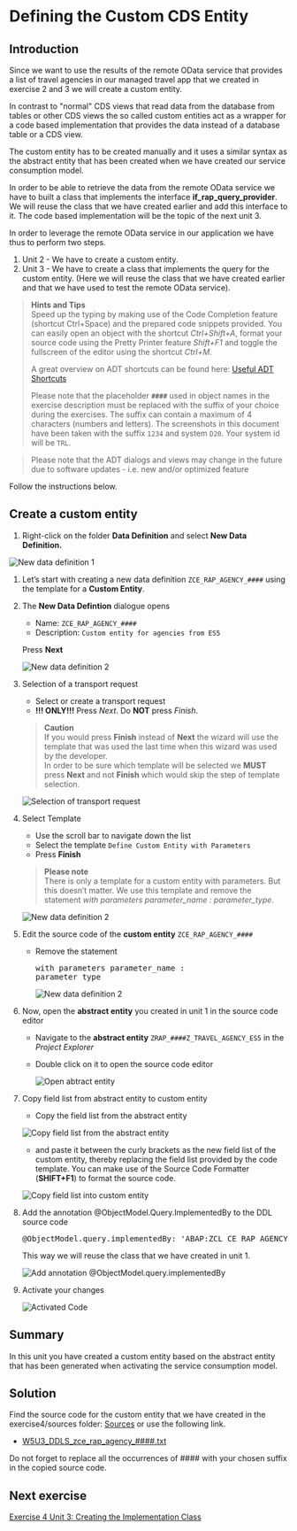 # Defining the Custom CDS Entity

## Introduction  
Since we want to use the results of the remote OData service that provides a list of travel agencies in our managed travel app that we created in exercise 2 and 3 we will create a custom entity. 

In contrast to "normal" CDS views that read data from the database from tables or other CDS views the so called custom entities act as a wrapper for a code based implementation that provides the data instead of a database table or a CDS view.   

The custom entity has to be created manually and it uses a similar syntax as the abstract entity that has been created when we have created our service consumption model.  

In order to be able to retrieve the data from the remote OData service we have to built a class that implements the interface **if_rap_query_provider**. We will reuse the class that we have created earlier and add this interface to it. The code based implementation will be the topic of the next unit 3.  

In order to leverage the remote OData service in our application we have thus to perform two steps.  

1.	Unit 2 - We have to create a custom entity. 
2.	Unit 3 - We have to create a class that implements the query for the custom entity. (Here we will reuse the class that we have created earlier and that we have used to test the remote OData service).

> **Hints and Tips**    
> Speed up the typing by making use of the Code Completion feature (shortcut Ctrl+Space) and the prepared code snippets provided. 
> You can easily open an object with the shortcut *Ctrl+Shift+A*, format your source code using the Pretty Printer feature *Shift+F1* and toggle the fullscreen of the editor using the shortcut *Ctrl+M*.
>
> A great overview on ADT shortcuts can be found here: [Useful ADT Shortcuts](https://blogs.sap.com/2013/11/21/useful-keyboard-shortcuts-for-abap-in-eclipse/)
>
> Please note that the placeholder **`####`** used in object names in the exercise description must be replaced with the suffix of your choice during the exercises. The suffix can contain a maximum of 4 characters (numbers and letters).
> The screenshots in this document have been taken with the suffix `1234` and system `D20`. Your system id will be `TRL`.

> Please note that the ADT dialogs and views may change in the future due to software updates - i.e. new and/or optimized feature

Follow the instructions below.  
    
## Create a custom entity

1. Right-click on the folder **Data Definition** and select **New Data Definition.**

![New data definition 1](images/w5u3_01_01.png)


1. Let’s start with creating a new data definition `ZCE_RAP_AGENCY_####` using the template for a **Custom Entity**. 

2. The **New Data Defintion** dialogue opens
   - Name: `ZCE_RAP_AGENCY_####`
   - Description: `Custom entity for agencies from ES5`
   
   Press **Next**
   
   ![New data definition 2](images/w5u3_01_02.png)
   
3. Selection of a transport request
   - Select or create a transport request
   - **!!! ONLY!!!** Press *Next*. Do **NOT** press *Finish*.  
       
        
   >**Caution**  
   > If you would press **Finish** instead of **Next** the wizard will use the template that was used the last time when this wizard was used by the developer.  
   > In order to be sure which template will be selected we **MUST** press **Next** and not **Finish** which would skip the step of template selection.  
   
       
   ![Selection of transport request](images/w5u3_01_03.png)

4. Select Template

   - Use the scroll bar to navigate down the list
   - Select the template `Define Custom Entity with Parameters`
   - Press **Finish**  
       
         
   > **Please note**  
   > There is only a template for a custom entity with parameters. But this doesn’t matter. We use this template and remove the statement *with parameters parameter_name : parameter_type*.  
       
       
   ![New data definition 2](images/w5u3_01_04.png)

5. Edit the source code of the **custom entity** `ZCE_RAP_AGENCY_####`  

   - Remove the statement <pre>with parameters parameter_name : parameter_type</pre>

     ![New data definition 2](images/w5u3_01_05.png)

6. Now, open the **abstract entity** you created in unit 1 in the source code editor

   - Navigate to the **abstract entity** `ZRAP_####Z_TRAVEL_AGENCY_ES5`  in the *Project Explorer*
   - Double click on it to open the source code editor
   
     ![Open abtract entity](images/w5u3_01_06.png)

7. Copy field list from abstract entity to custom entity

   - Copy the field list from the abstract entity
  
    ![Copy field list from the abstract entity](images/w5u3_01_07.png)
  
   - and paste it between the curly brackets as the new field list of the custom entity, thereby replacing the field list provided by the code template. You can make use of the Source Code Formatter (**SHIFT+F1**) to format the source code.
    
    ![Copy field list into custom entity](images/w5u3_01_08.png)

8. Add the annotation @ObjectModel.Query.ImplementedBy to the DDL source code

    <pre>@ObjectModel.query.implementedBy: 'ABAP:ZCL_CE_RAP_AGENCY_####'</pre>

    This way we will reuse the class that we have created in unit 1.  
    
    ![Add annotation @ObjectModel.query.implementedBy](images/w5u3_01_10.png)    

9. Activate your changes
    
    ![Activated Code](images/w5u3_01_11.png)

## Summary  

In this unit you have created a custom entity based on the abstract entity that has been generated when activating the service consumption model.

## Solution

Find the source code for the custom entity that we have created in the exercise4/sources folder:
[Sources](sources) or use the following link.

- [W5U3_DDLS_zce_rap_agency_####.txt](/exercise4/sources/W5U3_DDLS_zce_rap_agency_%23%23%23%23.txt)

Do not forget to replace all the occurrences of #### with your chosen suffix in the copied source code.


## Next exercise
[Exercise 4 Unit 3: Creating the Implementation Class](unit3.md)
